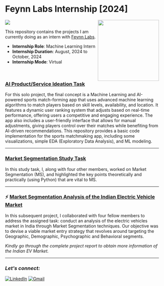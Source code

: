 <!---MLI Batch 27-22-S-B-->

# Feynn Labs Internship [2024]
![](https://img.shields.io/badge/Tools-python%20%7C%20pandas%20%7C%20numpy%20%7C%20seaborn%20%7C%20matplotlib%20%7C%20sklearn-green?style=for-the-badge)
<img align="right" src="https://media-exp1.licdn.com/dms/image/C4E0BAQFsR2odu1HlDw/company-logo_200_200/0/1618823231043?e=2147483647&v=beta&t=ilJeLegaw6JWKvSIyh1IhTTZZw1-nAtmfqqQJSeTuSs" width="200">

This repository contains the projects I am currently doing as an intern with [Feynn Labs](https://feynnlabs.com/).

- **Internship Role**: Machine Learning Intern
- **Internship Duration**: August, 2024 to October, 2024
- **Internship Mode**: Virtual

<br>

### [AI Product/Service Ideation Task](https://github.com/ixfirdaus22/FeynnLabsInternship2024/tree/main/Sports%20Match-Forming%20App)
For this solo project, the final concept is a Machine Learning and AI-powered sports match-forming app that uses advanced machine learning algorithms to match players based on skill levels, availability, and location. It features a dynamic user ranking system that adjusts based on real-time performance, offering users a competitive and engaging experience. The app also includes a user-friendly interface that allows for manual adjustments, giving players control over their matches while benefiting from AI-driven recommendations. This repository provides a basic code implementation for the sports matchmaking app, including some visualizations, simple EDA (Exploratory Data Analysis), and ML modeling.
***

###  [Market Segmentation Study Task](https://github.com/Rohit-Rannavre/Feynn-Labs-Internship-2022/tree/main/Project%202.0:%20Market%20Segmentation%20case%20study)
In this study task, I, along with four other members, worked on Market Segmentation (MS), and highlighted the key points theoretically and practically (using Python) that are vital to MS.

***

### :zap: [Market Segmentation Analysis of the Indian Electric Vehicle Market](https://github.com/Rohit-Rannavre/Feynn-Labs-Internship-2022/tree/main/Project%202.1:%20Market%20Segmentation%20of%20Electric%20Vehicles%20in%20India)
In this subsequent project, I collaborated with four fellow members to address the assigned task: conduct an analysis of the electric vehicles market in India through Market Segmentation techniques. Our objective was to devise a viable market entry strategy that revolves around targeting the Geographic, Demographic, Psychographic and Behavioral segments.

*Kindly go through the complete project report to obtain more information of the Indian EV Market.*

***

### ***Let's connect:*** 
[![LinkedIn](https://img.shields.io/badge/linkedin-%230077B5.svg?style=for-the-badge&logo=linkedin&logoColor=white)](https://www.linkedin.com/in/firdaus-mazumdar-1540412b4/) 
[![Gmail](https://img.shields.io/badge/Gmail-D14836?style=for-the-badge&logo=gmail&logoColor=white)](mailto:firdaus22work@gmail.com)  
